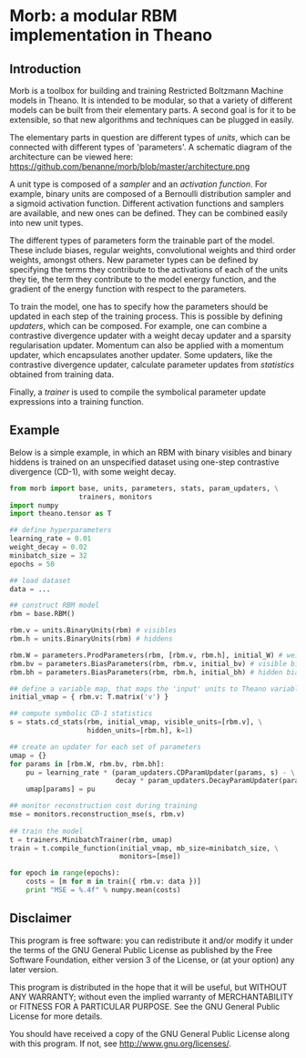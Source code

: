 Morb: a modular RBM implementation in Theano
============================================

Introduction
------------

Morb is a toolbox for building and training Restricted Boltzmann Machine models in Theano. It is intended to be modular, so that a variety of different models can be built from their elementary parts. A second goal is for it to be extensible, so that new algorithms and techniques can be plugged in easily.

The elementary parts in question are different types of *units*, which can be connected with different types of 'parameters'. A schematic diagram of the architecture can be viewed here: https://github.com/benanne/morb/blob/master/architecture.png

A unit type is composed of a *sampler* and an *activation function*. For example, binary units are composed of a Bernoulli distribution sampler and a sigmoid activation function. Different activation functions and samplers are available, and new ones can be defined. They can be combined easily into new unit types.

The different types of parameters form the trainable part of the model. These include biases, regular weights, convolutional weights and third order weights, amongst others. New parameter types can be defined by specifying the terms they contribute to the activations of each of the units they tie, the term they contribute to the model energy function, and the gradient of the energy function with respect to the parameters.

To train the model, one has to specify how the parameters should be updated in each step of the training process. This is possible by defining *updaters*, which can be composed. For example, one can combine a contrastive divergence updater with a weight decay updater and a sparsity regularisation updater. Momentum can also be applied with a momentum updater, which encapsulates another updater. Some updaters, like the contrastive divergence updater, calculate parameter updates from *statistics* obtained from training data.

Finally, a *trainer* is used to compile the symbolical parameter update expressions into a training function.

Example
-------

Below is a simple example, in which an RBM with binary visibles and binary hiddens is trained on an unspecified dataset using one-step contrastive divergence (CD-1), with some weight decay.

```python
from morb import base, units, parameters, stats, param_updaters, \
                 trainers, monitors
import numpy
import theano.tensor as T

## define hyperparameters
learning_rate = 0.01
weight_decay = 0.02
minibatch_size = 32
epochs = 50

## load dataset
data = ...

## construct RBM model
rbm = base.RBM()

rbm.v = units.BinaryUnits(rbm) # visibles
rbm.h = units.BinaryUnits(rbm) # hiddens

rbm.W = parameters.ProdParameters(rbm, [rbm.v, rbm.h], initial_W) # weights
rbm.bv = parameters.BiasParameters(rbm, rbm.v, initial_bv) # visible bias
rbm.bh = parameters.BiasParameters(rbm, rbm.h, initial_bh) # hidden bias

## define a variable map, that maps the 'input' units to Theano variables.
initial_vmap = { rbm.v: T.matrix('v') }

## compute symbolic CD-1 statistics
s = stats.cd_stats(rbm, initial_vmap, visible_units=[rbm.v], \
                   hidden_units=[rbm.h], k=1)

## create an updater for each set of parameters
umap = {}
for params in [rbm.W, rbm.bv, rbm.bh]:
    pu = learning_rate * (param_updaters.CDParamUpdater(params, s) - \
                          decay * param_updaters.DecayParamUpdater(params))
    umap[params] = pu

## monitor reconstruction cost during training
mse = monitors.reconstruction_mse(s, rbm.v)
 
## train the model
t = trainers.MinibatchTrainer(rbm, umap)
train = t.compile_function(initial_vmap, mb_size=minibatch_size, \
                           monitors=[mse])

for epoch in range(epochs):
    costs = [m for m in train({ rbm.v: data })]
    print "MSE = %.4f" % numpy.mean(costs)
```

Disclaimer
----------

This program is free software: you can redistribute it and/or modify
it under the terms of the GNU General Public License as published by
the Free Software Foundation, either version 3 of the License, or
(at your option) any later version.

This program is distributed in the hope that it will be useful,
but WITHOUT ANY WARRANTY; without even the implied warranty of
MERCHANTABILITY or FITNESS FOR A PARTICULAR PURPOSE.  See the
GNU General Public License for more details.

You should have received a copy of the GNU General Public License
along with this program.  If not, see <http://www.gnu.org/licenses/>.
